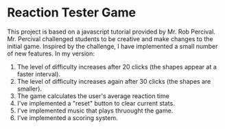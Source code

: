 # Reaction Tester Game
This project is based on a javascript tutorial provided by Mr. Rob Percival. 
Mr. Percival challenged students to be creative and make changes to the initial game.
Inspired by the challenge, I have implemented a small number of new features. 
In my version:
1) The level of difficulty increases after 20 clicks (the shapes appear at a faster interval).
2) The level of difficulty increases again after 30 clicks (the shapes are smaller).
3) The game calculates the user's average reaction time
4) I've implemented a "reset" button to clear current stats.
5) I've implemented music that plays thruought the game.
6) I've implemented a scoring system.